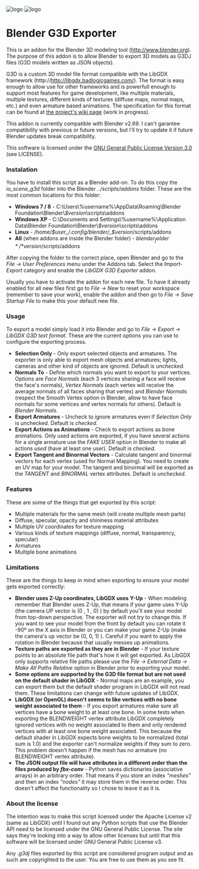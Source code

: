 ![logo](http://libgdx.badlogicgames.com/img/logo.png)
![logo](http://download.blender.org/institute/logos/blender-plain.png)

Blender G3D Exporter
====================

This is an addon for the Blender 3D modeling tool (http://www.blender.org). The purpose of this addon is to allow Blender to export 3D models as G3DJ files (G3D models written as JSON objects).

G3D is a custom 3D model file format compatible with the LibGDX framework (http://http://libgdx.badlogicgames.com/). The format is easy enough to allow use for other frameworks and is powerfull enough to support most features for game development, like multiple materials, multiple textures, different kinds of textures (diffuse maps, normal maps, etc.) and even armature based animations. The specification for this format can be found at [the project's wiki page](https://github.com/libgdx/fbx-conv/wiki) (work in progress).

This addon is currently compatible with Blender v2.69. I can't garantee compatibility with previous or future versions, but I'll try to update it if future Blender updates break compatibility.

This software is licensed under the [GNU General Public License Version 3.0](http://www.gnu.org/licenses/gpl-3.0.txt) (see LICENSE).

### Instalation

You have to install this script as a Blender add-on. To do this copy the *io_scene_g3d* folder into the Blender *../scripts/addons* folder. These are the most common locations for this folder:

* **Windows 7 / 8** - C:\\Users\\%username%\\AppData\\Roaming\\Blender Foundation\\Blender\\_$version_\\scripts\\addons 
* **Windows XP** - C:\\Documents and Settings\\%username%\\Application Data\\Blender Foundation\\Blender\\_$version_\\scripts\\addons 
* **Linux** - /home/_$user_/.config/blender/_$version_/scripts/addons
* **All** (when addons are inside the Blender folder) - *$blender_folder*/*$version*/scripts/addons

After copying the folder to the correct place, open Blender and go to the *File -> User Preferences* menu under the Addons tab. Select the *Import-Export* category and enable the *LibGDX G3D Exporter* addon.

Usually you have to activate the addon for each new file. To have it already enabled for all new files first go to *File -> New* to reset your workspace (remember to save your work), enable the addon and then go to *File -> Save Startup File* to make this your default new file.

### Usage

To export a model simply load it into Blender and go to *File -> Export -> LibGDX G3D text format*. These are the current options you can use to configure the exporting process.

* **Selection Only** - Only export selected objects and armatures. The exporter is only able to export mesh objects and armatures; lights, cameras and other kind of objects are ignored. Default is *unchecked*.
* **Normals To** - Define which normals you want to export to your vertices. Options are *Face Normals* (each 3 vertices sharing a face will receive the face's normals), *Vertex Normals* (each vertex will receive the average normals of all faces sharing that vertex) and *Blender Normals* (respect the Smooth Vertex option in Blender, allow to have face normals for some vertices and vertex normals for others). Default is *Blender Normals*.
* **Export Armatures** - Uncheck to ignore armatures even if *Selection Only* is unchecked. Default is *checked*.
* **Export Actions as Animations** - Check to export actions as bone animations. Only used actions are exported, if you have several actions for a single armature use the *FAKE USER* option in Blender to make all actions *used* (have at least one user). Default is *checked*.
* **Export Tangent and Binormal Vectors** - Calculate tangent and binormal vectors for each vertex (used for Normal Mapping). You need to create an UV map for your model. The tangent and binormal will be exported as the *TANGENT* and *BINORMAL* vertex attributes. Default is *unchecked*.

### Features

These are some of the things that get exported by this script:

* Multiple materials for the same mesh (will create multiple mesh parts)
* Diffuse, specular, opacity and shininess material attributes
* Multiple UV coordinates for texture mapping
* Various kinds of texture mappings (diffuse, normal, transparency, specular)
* Armatures
* Multiple bone animations

### Limitations

These are the things to keep in mind when exporting to ensure your model gets exported correctly:

* **Blender uses Z-Up coordinates, LibGDX uses Y-Up** - When modeling remember that Blender uses Z-Up, that means if your game uses Y-Up (the camera UP vector is (0 , 1 , 0) ) by default you'll see your model from top-down perspective. The exporter will not try to change this. If you want to see your model  from the front by default you can rotate it -90º on the X axis in Blender or you can make your game Z-Up (make the camera's up vector be (0, 0, 1) ). Careful if you want to apply the rotation in Blender because that usually messes up animations.
* **Texture paths are exported as they are in Blender** - If your texture points to an absolute file path that's how it will get exported. As LibGDX only supports relative file paths please use the *File -> External Data -> Make All Paths Relative* option in Blender prior to exporting your model.
* **Some options are supported by the G3D file format but are not used on the default shader in LibGDX** - Normal maps are an example, you can export them but the default shader program in LibGDX will not read them. These limitations can change with future updates of LibGDX.
* **LibGDX (or OpenGL) doesn't seems to like vertices with no bone weight associated to them** - If you export armatures make sure all vertices have a bone weight to at least one bone. In some tests when exporting the BLENDWEIGHT vertex attribute LibGDX completely ignored vertices with no weight associated to them and only rendered vertices with at least one bone weight associated. This because the default shader in LibGDX expects bone weights to be normalized (total sum is 1.0) and the exporter can't normalize weights if they sum to zero. This problem doesn't happen if the mesh has no armature (no BLENDWEIGHT vertex attribute).
* **The JSON output file will have attributes in a different order than the files produced by _fbx-conv_** - Python saves dictionaries (associative arrays) in an arbitrary order. That means if you store an index *"meshes"* and then an index *"nodes"* it may store them in the reverse order. This doesn't affect the functionality so I chose to leave it as it is.

### About the license

The intention was to make this script licensed under the Apache License v2 (same as LibGDX) until I found out any Python scripts that use the Blender API need to be licensed under the GNU General Public License. The site says they're looking into a way to allow other licenses but until that this software will be licensed under GNU General Public License v3.

Any *.g3dj* files exported by this script are considered program output and as such are copyrighted to the user. You are free to use them as you see fit.
